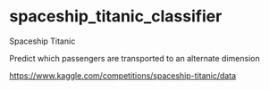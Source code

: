 # spaceship_titanic_classifier

Spaceship Titanic

Predict which passengers are transported to an alternate dimension

https://www.kaggle.com/competitions/spaceship-titanic/data
